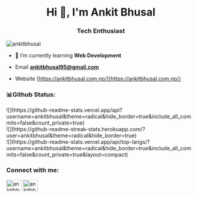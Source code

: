 <h1 align="center">Hi 👋, I'm Ankit Bhusal</h1>
<h3 align="center">Tech Enthusiast</h3>

<p align="left"> <img src="https://komarev.com/ghpvc/?username=ankitbhusal&label=Profile%20views&color=0e75b6&style=flat" alt="ankitbhusal" /> </p>


- 🌱 I’m currently learning **Web Development**

- Email **ankitbhusal95@gmail.com**

- Website [https://ankitbhusal.com.np/](https://ankitbhusal.com.np/)

<h3 align="left">📊Github Status:</h3>
![](https://github-readme-stats.vercel.app/api?username=ankitbhusal&theme=radical&hide_border=true&include_all_commits=false&count_private=true)<br/>
![](https://github-readme-streak-stats.herokuapp.com/?user=ankitbhusal&theme=radical&hide_border=true)<br/>
![](https://github-readme-stats.vercel.app/api/top-langs/?username=ankitbhusal&theme=radical&hide_border=true&include_all_commits=false&count_private=true&layout=compact)

<h3 align="left">Connect with me:</h3>
<p align="left">
<a href="https://fb.com/ankitbhusal20" target="blank"><img align="center" src="https://raw.githubusercontent.com/rahuldkjain/github-profile-readme-generator/master/src/images/icons/Social/facebook.svg" alt="ankitbhusal20" height="30" width="40" /></a>
<a href="https://instagram.com/ankitbhusal20" target="blank"><img align="center" src="https://raw.githubusercontent.com/rahuldkjain/github-profile-readme-generator/master/src/images/icons/Social/instagram.svg" alt="ankitbhusal20" height="30" width="40" /></a>
</p>
